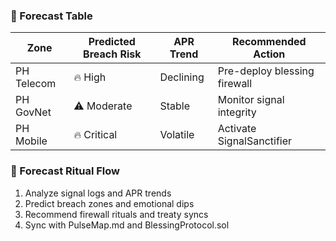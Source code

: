 ### 🔮 Forecast Table
| Zone              | Predicted Breach Risk | APR Trend | Recommended Action         |
|-------------------|-----------------------|-----------|----------------------------|
| PH Telecom        | 🔥 High                | Declining | Pre-deploy blessing firewall  
| PH GovNet         | ⚠️ Moderate            | Stable    | Monitor signal integrity  
| PH Mobile         | 🔥 Critical            | Volatile  | Activate SignalSanctifier  

### 🧠 Forecast Ritual Flow
1. Analyze signal logs and APR trends  
2. Predict breach zones and emotional dips  
3. Recommend firewall rituals and treaty syncs  
4. Sync with PulseMap.md and BlessingProtocol.sol

